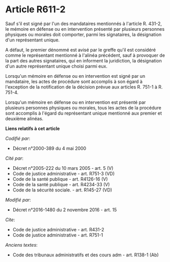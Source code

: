 # Article R611-2

Sauf s'il est signé par l'un des mandataires mentionnés à l'article R. 431-2, le mémoire en défense ou en intervention
présenté par plusieurs personnes physiques ou morales doit comporter, parmi les signataires, la désignation d'un représentant
unique. 

A défaut, le premier dénommé est avisé par le greffe qu'il est considéré comme le représentant mentionné à l'alinéa
précédent, sauf à provoquer de la part des autres signataires, qui en informent la juridiction, la désignation d'un autre
représentant unique choisi parmi eux. 

Lorsqu'un mémoire en défense ou en intervention est signé par un mandataire, les actes de procédure sont accomplis à son
égard à l'exception de la notification de la décision prévue aux articles R. 751-1 à R. 751-4. 

Lorsqu'un mémoire en défense ou en intervention est présenté par plusieurs personnes physiques ou morales, tous les actes de
la procédure sont accomplis à l'égard du représentant unique mentionné aux premier et deuxième alinéas.

**Liens relatifs à cet article**

_Codifié par_:

  - Décret n°2000-389 du 4 mai 2000

_Cité par_:

  - Décret n°2005-222 du 10 mars 2005 - art. 5 (V)
  - Code de justice administrative - art. R751-3 (VD)
  - Code de la santé publique - art. R4126-16 (V)
  - Code de la santé publique - art. R4234-33 (V)
  - Code de la sécurité sociale. - art. R145-27 (VD)

_Modifié par_:

  - Décret n°2016-1480 du 2 novembre 2016 - art. 15

_Cite_:

  - Code de justice administrative - art. R431-2
  - Code de justice administrative - art. R751-1

_Anciens textes_:

  - Code des tribunaux administratifs et des cours adm - art. R138-1 (Ab)
